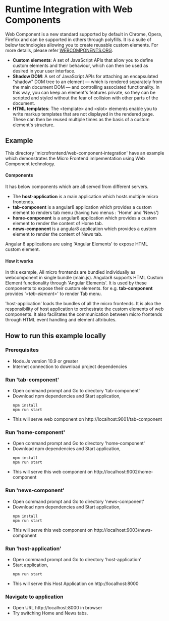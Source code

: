 # Runtime Integration with Web Components
Web Component is a new standard supported by default in Chrome, Opera, Firefox and can be supported in others through polyfills.
It is a suite of below technologies allowing you to create reusable custom elements. For more details, please refer [WEBCOMPONENTS.ORG](https://www.webcomponents.org/introduction).

* **Custom elements**: A set of JavaScript APIs that allow you to define custom elements and their behaviour, which can then be used as desired in your user interface.
* **Shadow DOM**: A set of JavaScript APIs for attaching an encapsulated "shadow" DOM tree to an element — which is rendered separately from the main document DOM — and controlling associated functionality. In this way, you can keep an element's features private, so they can be scripted and styled without the fear of collision with other parts of the document.
* **HTML templates**: The &lt;template&gt; and &lt;slot&gt; elements enable you to write markup templates that are not displayed in the rendered page. These can then be reused multiple times as the basis of a custom element's structure.

## Example
This directory 'microfrontend/web-component-integration' have an example which demonstrates the Micro Frontend imlpementation using Web Component technology.

#### Components
It has below components which are all served from different servers.
* The **host-application** is a main application which hosts multiple micro frontends.
* **tab-component** is a angular8 application which provides a custom element to renders tab menu (having two menus : 'Home' and 'News')
* **home-component** is a angular8 application which provides a custom element to render the content of Home tab.
* **news-component** is a angular8 application which provides a custom element to render the content of News tab.

 Angular 8 applications are using 'Angular Elements' to expose HTML custom element.

#### How it works
In this example, All micro frontends  are bundled individually as webcomponent in single bundle (main.js). Angular8 supports HTML Custom Element functionality through 'Angular Elements'. It is used by these components to expose their custom elements. for e.g. **tab-component** provides '*&lt;tab-element&gt;*' to render Tab menu.

'host-application' loads the bundles of all the micro frontends. It is also the responsibility of host application to orchestrate the custom elements of web components. It also facilitates the communication between micro frontends through HTML event handling and element attributes.


## How to run this example locally

### Prerequisites
* Node.Js version 10.9 or greater
* Internet connection to download project dependencies

### Run 'tab-component'
* Open command prompt and Go to directory 'tab-component' 
* Download npm dependencies and Start application,
    ```
    npm install
    npm run start
    ```
* This will serve web component on http://localhost:9001/tab-component


### Run 'home-component'
* Open command prompt and Go to directory 'home-component' 
* Download npm dependencies and Start application,
    ```
    npm install
    npm run start
    ```
* This will serve this web component on http://localhost:9002/home-component

### Run 'news-component'
* Open command prompt and Go to directory 'news-component' 
* Download npm dependencies and Start application,
    ```
    npm install
    npm run start
    ```
* This will serve this web component on http://localhost:9003/news-component

### Run 'host-application'
* Open command prompt and Go to directory 'host-application' 
* Start application,
    ```
    npm run start
    ```
* This will serve this Host Application on http://localhost:8000

### Navigate to application

* Open URL http://localhost:8000 in browser
* Try switching Home and News tabs. 